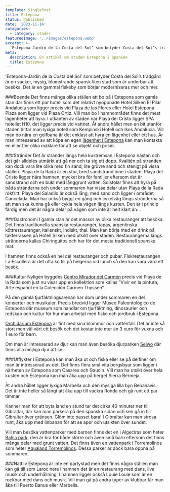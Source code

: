 ```yaml
---
template: SinglePost
title: Estepona
status: Published
date: '2023-11-14'
categories:
  - category: stader
featuredImage: '../images/estepona.webp'
excerpt: >-
  ’Estepona-Jardin de la Costa del Sol’ som betyder Costa del Sol’s trädgård är en vacker, mysig, blomstrande spansk liten stad som är underbar att besöka. 
meta:
  description: En artikel om staden Estepona i Spanien
  title: Estepona
---
```


’Estepona-Jardin de la Costa del Sol’ som betyder Costa del Sol’s trädgård är en vacker, mysig, blomstrande spansk liten stad som är underbar att besöka. Det är en gammal fiskeby som börjar moderniseras mer och mer. 

###Boende
Det finns många olika ställen att bo på i Estepona som gamla stan där finns ett par hotell som det relativt nyöppnade Hotel Silken El Pilar Andalucia som ligger precis vid Plaza de las Flores eller Hotel Estepona Plaza som ligger vid Plaza Ortiz. Vill man bo i hamnområdet finns det mest lägenheter att hyra. I utkanten av staden när Playa del Cristo ligger SPA hotellet H10, det ligger precis vid vattnet. Åt andra hållet men en bit utanför staden hittar man lyxiga hotell som Kempinski Hotell och Ikos Andalucia. Vill man bo nära en golfbana är det enklast att hyra en lägenhet eller ett hus. Är man intresserad av att köpa en egen [lägenhet i Estepona](https://platsisolen.se/lagenhet-estepona) kan man kontakta en eller fler olika mäklare för att se objekt och priser. 

###Stränder
Det är stränder längs hela kustremsan i Estepona nästan och det går alldeles utmärkt att gå ner och ta sig ett dopp. Kvalitén på stranden kan dock vara lite olika med fin sand, lite grövre sand och stenigt på vissa ställen. Playa de la Rada är en stor, bred sandstrand inne i staden. Playa del Cristo ligger nära hamnen, mycket bra för familjer eftersom det är sandstrand och en bukt med långgrunt vatten. Solstolar finns att hyra på båda stränderna och under sommaren har vissa delar utav Playa de la Rada rökfritt. Playa del Saladilo är också lång, med sand och ligger i området Cancelada.  Man har också byggt en gång och cykelväg längs stränderna så att man ska kunna gå eller cykla hela vägen längs kusten. Den är i princip färdig men det är några delar på vägen som inte är helt klart än. . 

###Gastronomi
I gamla stan är det massor av olika restauranger att besöka. Det finns traditionella spanska restauranger, tapas, argentinska köttrestauranger, italienskt, indiskt, thai. Man kan börja med en drink på takterrassen på Hotell Silken med utsikt över staden. Restaurangerna längs stränderna kallas Chiringuitos och har för det mesta traditionell spanska mat.

I hamnen finns också en hel del restauranger och pubar. Fiskrestaurangen La Escollera är det ofta kö till på helgerna vid lunch så den kan vara värd ett besök. 

###Kultur
Nyligen byggdes [Centro Mirador del Carmen](https://miradordelcarmen.estepona.es/) precis vid Playa de la Rada som just nu visar upp en kollektion som kallas ”Vivir en la pintura, Arte español en la Colección Carmen Thyssen”. 

På den gamla tjurfäktningsarenan har dom under sommaren en del konserter och musikaler. Precis bredvid ligger Museo Paleontológico de Estepona där museum som handlar om tjurfäktning, dinosaurier och redskap och kultur för hur man arbetat med fiske och jordbruk i Estepona. 

[Orchidarium Estepona](https://orchidariumestepona.com/) är fint med sina blommor och vattenfall. Det är inte så stort men väl värt ett besök och det kostar inte mer än 3 euro för vuxna och 1 euro för barn. 

Om man är intresserad av djur kan man även besöka djurparken [Selwo](https://www.selwo.es/flash40?utm_source=googleads&utm_medium=cpc&utm_campaign=es-swa_conv_bra_cpc_alwayson_ticket&utm_content=&gad=1&gclid=CjwKCAiA0syqBhBxEiwAeNx9NxIXjum4L7KvNdpRVcaUXDbaNYGdhyP0Tb-mAvnHrxBDQSKDdvHMRxoCYigQAvD_BwE&gclsrc=aw.ds) där finns alla möjliga djur att se. 


###Utflykter
I Estepona kan man åka ut och fiska eller se på delfiner om man är intresserad av det. Det finns flera små vita bergsbyar som ligger i närheten av Estepona som Casares och Gaucin. Vill man ha utsikt över hela kusten och Estepona kan man åka upp på berget Sierra Bermeja. 

Åt andra hållet ligger lyxiga Marbella och den mysiga lilla byn Benahavis.  Det är inte heller så långt att åka upp till vackra Ronda och gå runt ett par timmar. 

Känner man för att byta land en stund tar det cirka 40 minuter ner till Gibraltar, där kan man parkera på den spanska sidan och sen gå in till Gibraltar över gränsen. Glöm inte passet bara! I Gibraltar kan man strosa runt, åka upp med linbanan för att se apor och utsikten över sundet.

Vill man besöka vattenparker med barnen finns det en i Algeciras som heter [Bahia park](https://www.bahiapark.com/), den är bra för både större och även små barn eftersom det finns många delar med grunt vatten. Det finns även en vattenpark i Torremolinos som heter [Aqualand Torremolinos](https://www.aqualand.es/torremolinos/). Dessa parker är dock bara öppna på sommaren. 


###Nattliv
Estepona är inte en partystad men det finns några ställen man kan gå till som Laroc nere i hamnen det är en restaurang med dans, live musik och underhållning, I hamnen ligger också Louie Louie som är en rockbar med dans och musik. Vill man gå på andra typer av klubbar får man åka till Puerto Banus eller Marbella. 


